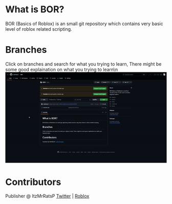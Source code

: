 # What is BOR?
BOR (Basics of Roblox) is an small git repository which contains very basic level of roblox related scripting.

# Branches
Click on branches and search for what you trying to learn, There might be some good explaination on what you trying to learn\n
![Branches](Branches.gif)

# Contributors
Publisher @ ItzMrRatsP [Twitter](https://x.com/ItzMrRatsP) | [Roblox](roblox.com/users/2536605621/profile)